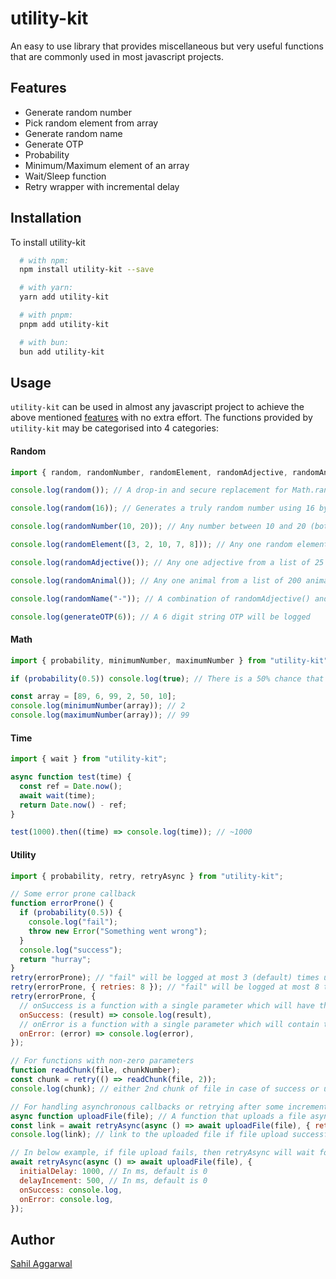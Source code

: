 # utility-kit

An easy to use library that provides miscellaneous but very useful functions that are commonly used in most javascript projects.

## Features

- Generate random number
- Pick random element from array
- Generate random name
- Generate OTP
- Probability
- Minimum/Maximum element of an array
- Wait/Sleep function
- Retry wrapper with incremental delay

## Installation

To install utility-kit

```bash
  # with npm:
  npm install utility-kit --save

  # with yarn:
  yarn add utility-kit

  # with pnpm:
  pnpm add utility-kit

  # with bun:
  bun add utility-kit
```

## Usage

`utility-kit` can be used in almost any javascript project to achieve the above mentioned [features](#Features) with no extra effort. The functions provided by `utility-kit` may be categorised into 4 categories:

#### Random

```js
import { random, randomNumber, randomElement, randomAdjective, randomAnimal, randomName, generateOTP } from "utility-kit";

console.log(random()); // A drop-in and secure replacement for Math.random(), offering truly random numbers generated using cryptographic sources.

console.log(random(16)); // Generates a truly random number using 16 bytes, providing a wider range and higher precision. The number of bytes ranges from 1-127 with 8 being default.

console.log(randomNumber(10, 20)); // Any number between 10 and 20 (both numbers included) will be logged

console.log(randomElement([3, 2, 10, 7, 8])); // Any one random element of the array will be logged

console.log(randomAdjective()); // Any one adjective from a list of 25 adjective will be logged

console.log(randomAnimal()); // Any one animal from a list of 200 animals will be logged

console.log(randomName("-")); // A combination of randomAdjective() and randomAnimal() will be logged with a "-" separator in between. Default separator is " "

console.log(generateOTP(6)); // A 6 digit string OTP will be logged
```

#### Math

```js
import { probability, minimumNumber, maximumNumber } from "utility-kit";

if (probability(0.5)) console.log(true); // There is a 50% chance that true will be logged

const array = [89, 6, 99, 2, 50, 10];
console.log(minimumNumber(array)); // 2
console.log(maximumNumber(array)); // 99
```

#### Time

```js
import { wait } from "utility-kit";

async function test(time) {
  const ref = Date.now();
  await wait(time);
  return Date.now() - ref;
}

test(1000).then((time) => console.log(time)); // ~1000
```

#### Utility

```js
import { probability, retry, retryAsync } from "utility-kit";

// Some error prone callback
function errorProne() {
  if (probability(0.5)) {
    console.log("fail");
    throw new Error("Something went wrong");
  }
  console.log("success");
  return "hurray";
}
retry(errorProne); // "fail" will be logged at most 3 (default) times until "success" is logged
retry(errorProne, { retries: 8 }); // "fail" will be logged at most 8 times until "success" is logged
retry(errorProne, {
  // onSuccess is a function with a single parameter which will have the value that is returned by the callback function and will be invoked only in case on success. Here, "hurray" will also be logged after "success".
  onSuccess: (result) => console.log(result),
  // onError is a function with a single parameter which will contain the information about error that occured in callback function and will be invoked in case of failure. Here, error will be "Something went wrong"
  onError: (error) => console.log(error),
});

// For functions with non-zero parameters
function readChunk(file, chunkNumber);
const chunk = retry(() => readChunk(file, 2));
console.log(chunk); // either 2nd chunk of file in case of success or undefined in case of failure

// For handling asynchronous callbacks or retrying after some incremental delay
async function uploadFile(file); // A function that uploads a file asynchronously, resolving to the file link on success or rejecting on failure.
const link = await retryAsync(async () => await uploadFile(file), { retries: 4 });
console.log(link); // link to the uploaded file if file upload successful in any of the 5(1+4) tries or undefined in case of failure

// In below example, if file upload fails, then retryAsync will wait for 1000ms (initialDelay) before retrying to upload the file and this wait will increase by 500ms (delayIncrement) for every next retry.
await retryAsync(async () => await uploadFile(file), {
  initialDelay: 1000, // In ms, default is 0
  delayIncement: 500, // In ms, default is 0
  onSuccess: console.log,
  onError: console.log,
});
```

## Author

[Sahil Aggarwal](https://www.github.com/SahilAggarwal2004)
